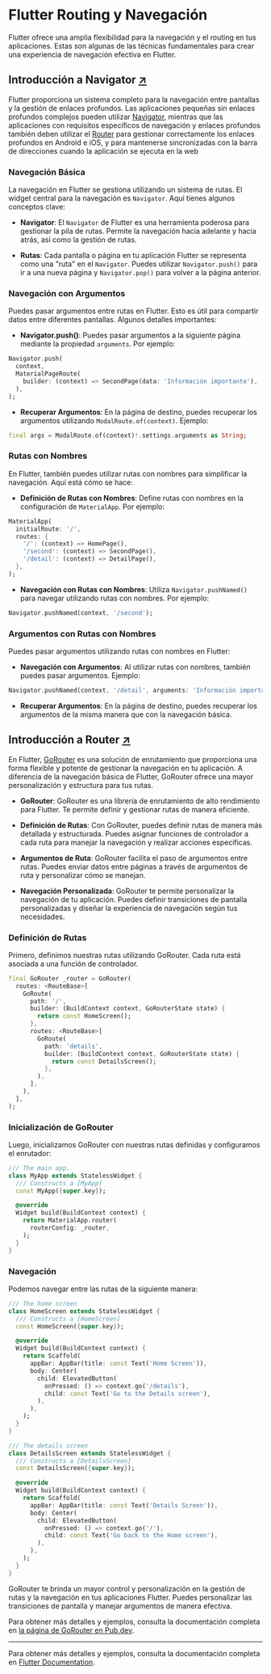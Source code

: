 # Flutter Routing y Navegación

Flutter ofrece una amplia flexibilidad para la navegación y el routing en tus aplicaciones. Estas son algunas de las técnicas fundamentales para crear una experiencia de navegación efectiva en Flutter.

## Introducción a Navigator [↗](https://github.com/ies-rincon/3_damna_23_24-pgl-ut3-flutter-router)

Flutter proporciona un sistema completo para la navegación entre pantallas y la gestión de enlaces profundos. Las aplicaciones pequeñas sin enlaces profundos complejos pueden utilizar [Navigator](https://api.flutter.dev/flutter/widgets/Navigator-class.html), mientras que las aplicaciones con requisitos específicos de navegación y enlaces profundos también deben utilizar el [Router](https://api.flutter.dev/flutter/widgets/Router-class.html) para gestionar correctamente los enlaces profundos en Android e iOS, y para mantenerse sincronizadas con la barra de direcciones cuando la aplicación se ejecuta en la web

### Navegación Básica

La navegación en Flutter se gestiona utilizando un sistema de rutas. El widget central para la navegación es `Navigator`. Aquí tienes algunos conceptos clave:

- **Navigator**: El `Navigator` de Flutter es una herramienta poderosa para gestionar la pila de rutas. Permite la navegación hacia adelante y hacia atrás, así como la gestión de rutas.

- **Rutas**: Cada pantalla o página en tu aplicación Flutter se representa como una "ruta" en el `Navigator`. Puedes utilizar `Navigator.push()` para ir a una nueva página y `Navigator.pop()` para volver a la página anterior.

### Navegación con Argumentos

Puedes pasar argumentos entre rutas en Flutter. Esto es útil para compartir datos entre diferentes pantallas. Algunos detalles importantes:

- **Navigator.push()**: Puedes pasar argumentos a la siguiente página mediante la propiedad `arguments`. Por ejemplo:

```dart
Navigator.push(
  context,
  MaterialPageRoute(
    builder: (context) => SecondPage(data: 'Información importante'),
  ),
);
```

- **Recuperar Argumentos**: En la página de destino, puedes recuperar los argumentos utilizando `ModalRoute.of(context)`. Ejemplo:

```dart
final args = ModalRoute.of(context)!.settings.arguments as String;
```

### Rutas con Nombres

En Flutter, también puedes utilizar rutas con nombres para simplificar la navegación. Aquí está cómo se hace:

- **Definición de Rutas con Nombres**: Define rutas con nombres en la configuración de `MaterialApp`. Por ejemplo:

```dart
MaterialApp(
  initialRoute: '/',
  routes: {
    '/': (context) => HomePage(),
    '/second': (context) => SecondPage(),
    '/detail': (context) => DetailPage(),
  },
);
```

- **Navegación con Rutas con Nombres**: Utiliza `Navigator.pushNamed()` para navegar utilizando rutas con nombres. Por ejemplo:

```dart
Navigator.pushNamed(context, '/second');
```

### Argumentos con Rutas con Nombres

Puedes pasar argumentos utilizando rutas con nombres en Flutter:

- **Navegación con Argumentos**: Al utilizar rutas con nombres, también puedes pasar argumentos. Ejemplo:

```dart
Navigator.pushNamed(context, '/detail', arguments: 'Información importante');
```

- **Recuperar Argumentos**: En la página de destino, puedes recuperar los argumentos de la misma manera que con la navegación básica.

## Introducción a Router [↗](https://github.com/ies-rincon/3_damna_23_24-pgl-ut3-flutter-go_router)

En Flutter, [GoRouter](https://pub.dev/packages/go_router) es una solución de enrutamiento que proporciona una forma flexible y potente de gestionar la navegación en tu aplicación. A diferencia de la navegación básica de Flutter, GoRouter ofrece una mayor personalización y estructura para tus rutas.

- **GoRouter**: GoRouter es una librería de enrutamiento de alto rendimiento para Flutter. Te permite definir y gestionar rutas de manera eficiente.

- **Definición de Rutas**: Con GoRouter, puedes definir rutas de manera más detallada y estructurada. Puedes asignar funciones de controlador a cada ruta para manejar la navegación y realizar acciones específicas.

- **Argumentos de Ruta**: GoRouter facilita el paso de argumentos entre rutas. Puedes enviar datos entre páginas a través de argumentos de ruta y personalizar cómo se manejan.

- **Navegación Personalizada**: GoRouter te permite personalizar la navegación de tu aplicación. Puedes definir transiciones de pantalla personalizadas y diseñar la experiencia de navegación según tus necesidades.

### Definición de Rutas

Primero, definimos nuestras rutas utilizando GoRouter. Cada ruta está asociada a una función de controlador.

```dart
final GoRouter _router = GoRouter(
  routes: <RouteBase>[
    GoRoute(
      path: '/',
      builder: (BuildContext context, GoRouterState state) {
        return const HomeScreen();
      },
      routes: <RouteBase>[
        GoRoute(
          path: 'details',
          builder: (BuildContext context, GoRouterState state) {
            return const DetailsScreen();
          },
        ),
      ],
    ),
  ],
);
```

### Inicialización de GoRouter

Luego, inicializamos GoRouter con nuestras rutas definidas y configuramos el enrutador:

```dart
/// The main app.
class MyApp extends StatelessWidget {
  /// Constructs a [MyApp]
  const MyApp({super.key});

  @override
  Widget build(BuildContext context) {
    return MaterialApp.router(
      routerConfig: _router,
    );
  }
}
```

### Navegación

Podemos navegar entre las rutas de la siguiente manera:

```dart
/// The home screen
class HomeScreen extends StatelessWidget {
  /// Constructs a [HomeScreen]
  const HomeScreen({super.key});

  @override
  Widget build(BuildContext context) {
    return Scaffold(
      appBar: AppBar(title: const Text('Home Screen')),
      body: Center(
        child: ElevatedButton(
          onPressed: () => context.go('/details'),
          child: const Text('Go to the Details screen'),
        ),
      ),
    );
  }
}

/// The details screen
class DetailsScreen extends StatelessWidget {
  /// Constructs a [DetailsScreen]
  const DetailsScreen({super.key});

  @override
  Widget build(BuildContext context) {
    return Scaffold(
      appBar: AppBar(title: const Text('Details Screen')),
      body: Center(
        child: ElevatedButton(
          onPressed: () => context.go('/'),
          child: const Text('Go back to the Home screen'),
        ),
      ),
    );
  }
}
```

GoRouter te brinda un mayor control y personalización en la gestión de rutas y la navegación en tus aplicaciones Flutter. Puedes personalizar las transiciones de pantalla y manejar argumentos de manera efectiva.

Para obtener más detalles y ejemplos, consulta la documentación completa en [la página de GoRouter en Pub.dev](https://pub.dev/documentation/go_router/latest/topics/Get%20started-topic.html).

---

Para obtener más detalles y ejemplos, consulta la documentación completa en [Flutter Documentation](https://docs.flutter.dev/ui/navigation).
